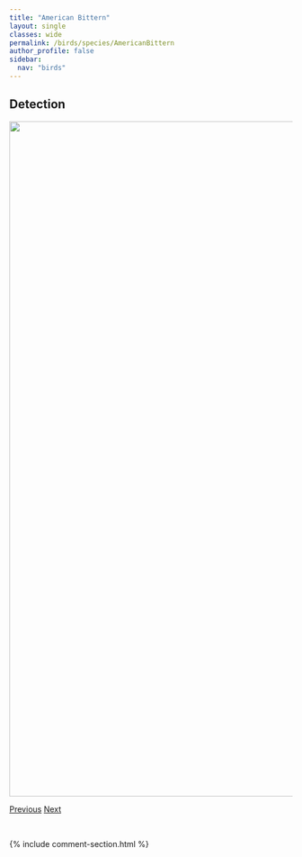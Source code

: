 ```yaml
---
title: "American Bittern"
layout: single
classes: wide
permalink: /birds/species/AmericanBittern
author_profile: false
sidebar:
  nav: "birds"
---
```


<h2>Detection</h2>

<a href="https://drive.google.com/uc?export=view&id=1UwMBuhm99z9t1grxnFlt7j2ROhsz37wL">
<img src="https://drive.google.com/uc?export=view&id=1UwMBuhm99z9t1grxnFlt7j2ROhsz37wL" height = "1200" width = "800">
</a>

<a href="/DevelopmentWebsite/birds/species/AmericanAvocet" class="pagination--pager" title="American Avocet">Previous</a> <a href="/DevelopmentWebsite/birds/species/AmericanCoot" class="pagination--pager" title="American Coot">Next</a>

<p>&nbsp;</p>

{% include comment-section.html %}
